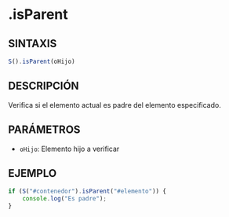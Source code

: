 # .isParent

## SINTAXIS
```javascript
S().isParent(oHijo)
```

## DESCRIPCIÓN
Verifica si el elemento actual es padre del elemento especificado.

## PARÁMETROS
- `oHijo`: Elemento hijo a verificar

## EJEMPLO
```javascript
if (S("#contenedor").isParent("#elemento")) {
    console.log("Es padre");
}
```